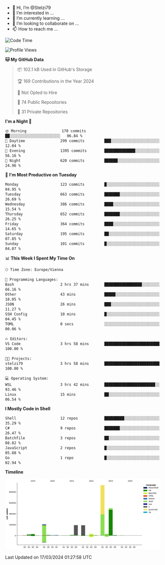 - 👋 Hi, I’m @Stelzi79
- 👀 I’m interested in ...
- 🌱 I’m currently learning ...
- 💞️ I’m looking to collaborate on ...
- 📫 How to reach me ...

<!--START_SECTION:waka-->
![Code Time](http://img.shields.io/badge/Code%20Time-956%20hrs%2036%20mins-blue)

![Profile Views](http://img.shields.io/badge/Profile%20Views-0-blue)

**🐱 My GitHub Data** 

> 📦 102.1 kB Used in GitHub's Storage 
 > 
> 🏆 169 Contributions in the Year 2024
 > 
> 🚫 Not Opted to Hire
 > 
> 📜 74 Public Repositories 
 > 
> 🔑 31 Private Repositories 
 > 
**I'm a Night 🦉** 

```text
🌞 Morning                170 commits         ██░░░░░░░░░░░░░░░░░░░░░░░   06.84 % 
🌆 Daytime                299 commits         ███░░░░░░░░░░░░░░░░░░░░░░   12.04 % 
🌃 Evening                1395 commits        ██████████████░░░░░░░░░░░   56.16 % 
🌙 Night                  620 commits         ██████░░░░░░░░░░░░░░░░░░░   24.96 % 
```
📅 **I'm Most Productive on Tuesday** 

```text
Monday                   123 commits         █░░░░░░░░░░░░░░░░░░░░░░░░   04.95 % 
Tuesday                  663 commits         ███████░░░░░░░░░░░░░░░░░░   26.69 % 
Wednesday                386 commits         ████░░░░░░░░░░░░░░░░░░░░░   15.54 % 
Thursday                 652 commits         ███████░░░░░░░░░░░░░░░░░░   26.25 % 
Friday                   364 commits         ████░░░░░░░░░░░░░░░░░░░░░   14.65 % 
Saturday                 195 commits         ██░░░░░░░░░░░░░░░░░░░░░░░   07.85 % 
Sunday                   101 commits         █░░░░░░░░░░░░░░░░░░░░░░░░   04.07 % 
```


📊 **This Week I Spent My Time On** 

```text
🕑︎ Time Zone: Europe/Vienna

💬 Programming Languages: 
Bash                     2 hrs 37 mins       █████████████████░░░░░░░░   66.16 % 
Other                    43 mins             █████░░░░░░░░░░░░░░░░░░░░   18.05 % 
JSON                     26 mins             ███░░░░░░░░░░░░░░░░░░░░░░   11.27 % 
SSH Config               10 mins             █░░░░░░░░░░░░░░░░░░░░░░░░   04.45 % 
TOML                     0 secs              ░░░░░░░░░░░░░░░░░░░░░░░░░   00.06 % 

🔥 Editors: 
VS Code                  3 hrs 58 mins       █████████████████████████   100.00 % 

🐱‍💻 Projects: 
stelzi79                 3 hrs 58 mins       █████████████████████████   100.00 % 

💻 Operating System: 
WSL                      3 hrs 42 mins       ███████████████████████░░   93.46 % 
Linux                    15 mins             ██░░░░░░░░░░░░░░░░░░░░░░░   06.54 % 
```

**I Mostly Code in Shell** 

```text
Shell                    12 repos            █████████░░░░░░░░░░░░░░░░   35.29 % 
C#                       9 repos             ███████░░░░░░░░░░░░░░░░░░   26.47 % 
Batchfile                3 repos             ██░░░░░░░░░░░░░░░░░░░░░░░   08.82 % 
JavaScript               2 repos             █░░░░░░░░░░░░░░░░░░░░░░░░   05.88 % 
Go                       1 repo              █░░░░░░░░░░░░░░░░░░░░░░░░   02.94 % 
```



**Timeline**

![Lines of Code chart](https://raw.githubusercontent.com/Stelzi79/Stelzi79/main/assets/bar_graph.png)


 Last Updated on 17/03/2024 01:27:58 UTC
<!--END_SECTION:waka-->

<!---
Stelzi79/Stelzi79 is a ✨ special ✨ repository because its `README.md` (this file) appears on your GitHub profile.
You can click the Preview link to take a look at your changes.
--->

